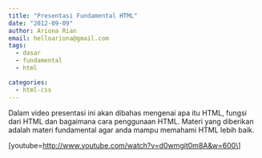 ```yaml
---
title: "Presentasi Fundamental HTML"
date: "2012-09-09"
author: Ariona Rian
email: helloariona@gmail.com
tags: 
  - dasar
  - fundamental
  - html

categories: 
  - html-css
---
```


Dalam video presentasi ini akan dibahas mengenai apa itu HTML, fungsi dari HTML dan bagaimana cara penggunaan HTML. Materi yang diberikan adalah materi fundamental agar anda mampu memahami HTML lebih baik.

\[youtube=http://www.youtube.com/watch?v=d0wmgit0m8A&w=600\]
